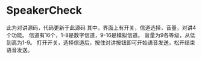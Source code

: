 # SpeakerCheck
此为对讲源码，代码更新于此源码
其中，界面上有开关，信道选择，音量，对讲4个功能。
信道有16个，1-8是数字信道，9-16是模拟信道。
音量为9各等级，从低到高为1-9。
打开开关，选择信道后，按住对讲按钮即可开始语音发送，松开结束语音发送。

